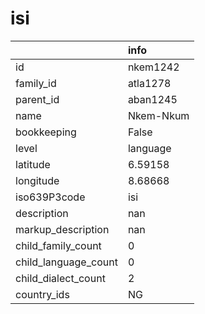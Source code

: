 # isi
|                      | info      |
|:---------------------|:----------|
| id                   | nkem1242  |
| family_id            | atla1278  |
| parent_id            | aban1245  |
| name                 | Nkem-Nkum |
| bookkeeping          | False     |
| level                | language  |
| latitude             | 6.59158   |
| longitude            | 8.68668   |
| iso639P3code         | isi       |
| description          | nan       |
| markup_description   | nan       |
| child_family_count   | 0         |
| child_language_count | 0         |
| child_dialect_count  | 2         |
| country_ids          | NG        |